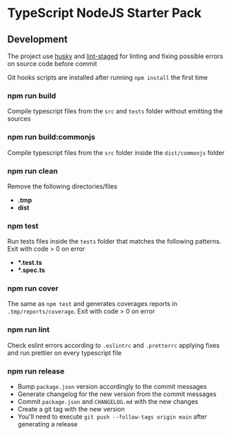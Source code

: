 # TypeScript NodeJS Starter Pack

## Development

The project use [husky](https://github.com/typicode/husky) and
[lint-staged](https://github.com/okonet/lint-staged) for linting and fixing possible errors on
source code before commit

Git hooks scripts are installed after running `npm install` the first time

### npm run build

Compile typescript files from the `src` and `tests` folder without emitting the sources

### npm run build:commonjs

Compile typescript files from the `src` folder inside the `dist/commonjs` folder

### npm run clean

Remove the following directories/files

- **.tmp**
- **dist**

### npm test

Run tests files inside the `tests` folder that matches the following patterns. Exit with code > 0 on
error

- **\*.test.ts**
- **\*.spec.ts**

### npm run cover

The same as `npm test` and generates coverages reports in `.tmp/reports/coverage`. Exit with code >
0 on error

### npm run lint

Check eslint errors according to `.eslintrc` and `.pretterrc` applying fixes and run prettier on
every typescript file

### npm run release

- Bump `package.json` version accordingly to the commit messages
- Generate changelog for the new version from the commit messages
- Commit `package.json` and `CHANGELOG.md` with the new changes
- Create a git tag with the new version
- You'll need to execute `git push --follow-tags origin main` after generating a release
